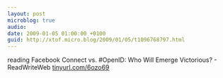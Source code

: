```yaml
---
layout: post
microblog: true
audio: 
date: 2009-01-05 01:00:00 +0100
guid: http://xtof.micro.blog/2009/01/05/t1096768797.html
---
```

reading Facebook Connect vs. #OpenID: Who Will Emerge Victorious? - ReadWriteWeb [tinyurl.com/6ozo69](http://tinyurl.com/6ozo69)
